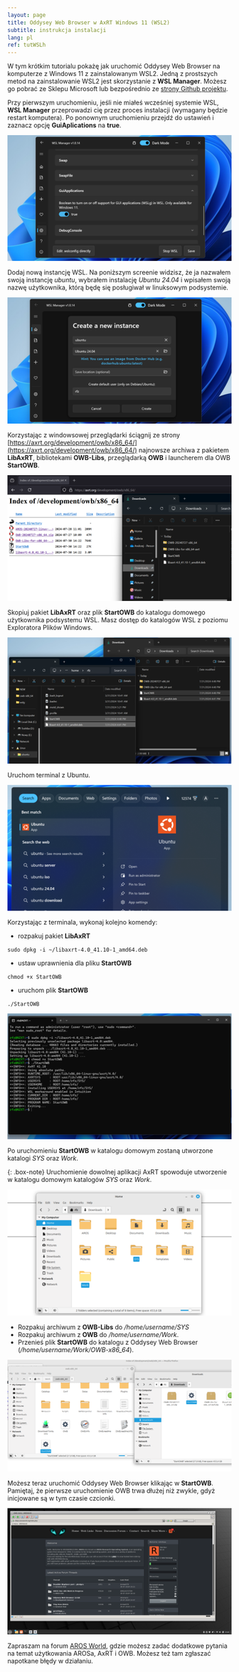 ```yaml
---
layout: page
title: Oddysey Web Browser w AxRT Windows 11 (WSL2)
subtitle: instrukcja instalacji
lang: pl
ref: tutWSLh
---
```


W tym krótkim tutorialu pokażę jak uruchomić Oddysey Web Browser na komputerze z Windows 11 z zainstalowanym WSL2. Jedną z prostszych metod na zainstalowanie WSL2 jest skorzystanie z **WSL Manager**. Możesz go pobrać ze Sklepu Microsoft lub bezpośrednio ze [strony Github projektu](https://github.com/bostrot/wsl2-distro-manager/releases).

Przy pierwszym uruchomieniu, jeśli nie miałeś wcześniej systemie WSL, **WSL Manager** przeprowadzi cię przez proces instalacji (wymagany będzie restart komputera). Po ponownym uruchomieniu przejdź do ustawień i zaznacz opcję **GuiAplications** na **true**.

![axrtWSL1](/assets/img/axrtWSL1.png)

Dodaj nową instancję WSL. Na poniższym screenie widzisz, że ja nazwałem swoją instancję *ubuntu*, wybrałem instalację *Ubuntu 24.04* i wpisałem swoją nazwę użytkownika, którą będę się posługiwał w linuksowym podsystemie.

![axrtWSL2](/assets/img/axrtWSL2.png)

Korzystając z windowsowej przeglądarki ściągnij ze strony [https://axrt.org/development/owb/x86_64/](https://axrt.org/development/owb/x86_64/) najnowsze archiwa z pakietem **LibAxRT**, bibliotekami **OWB-Libs**, przeglądarką **OWB** i launcherem dla OWB **StartOWB**.

![axrtWSL3](/assets/img/axrtWSL3.png)

Skopiuj pakiet **LibAxRT** oraz plik **StartOWB** do katalogu domowego użytkownika podsystemu WSL. Masz dostęp do katalogów WSL z poziomu Exploratora Plików Windows.

![axrtWSL4](/assets/img/axrtWSL4.png)

Uruchom terminal z Ubuntu. 

![axrtWSL5](/assets/img/axrtWSL5.png)

Korzystając z terminala, wykonaj kolejno komendy:
- rozpakuj pakiet **LibAxRT**
```
sudo dpkg -i ~/libaxrt-4.0_41.10-1_amd64.deb
```
- ustaw uprawnienia dla pliku **StartOWB**
```
chmod +x StartOWB
```
- uruchom plik **StartOWB**
```
./StartOWB
```
![axrtWSL6](/assets/img/axrtWSL6.png)

Po uruchomieniu **StartOWB** w katalogu domowym zostaną utworzone katalogi *SYS* oraz *Work*. 

{: .box-note}
Uruchomienie dowolnej aplikacji AxRT spowoduje utworzenie w katalogu domowym katalogów *SYS* oraz *Work*.

![axrt4](/assets/img/axrt4.png)

- Rozpakuj archiwum z **OWB-Libs** do */home/username/SYS* 
- Rozpakuj archiwum z **OWB** do */home/username/Work*.
- Przenieś plik **StartOWB** do katalogu z Oddysey Web Browser (*/home/username/Work/OWB-x86_64*).

![axrt5](/assets/img/axrt5.png)

Możesz teraz uruchomić Oddysey Web Browser klikając w **StartOWB**. Pamiętaj, że pierwsze uruchomienie OWB trwa dłużej niż zwykle, gdyż inicjowane są w tym czasie czcionki.

![axrt6](/assets/img/axrt6.png)

Zapraszam na forum [AROS World](https://www.arosworld.org), gdzie możesz zadać dodatkowe pytania na temat użytkowania AROSa, AxRT i OWB. Możesz też tam zgłaszać napotkane błędy w działaniu.

